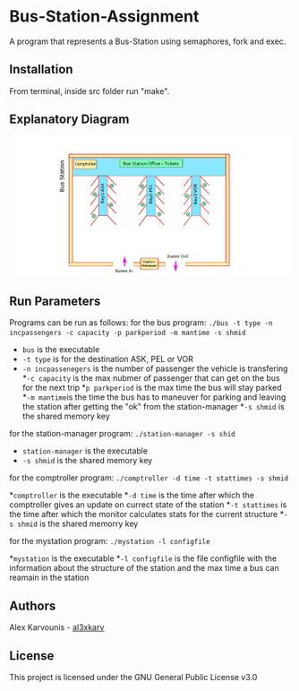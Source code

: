 # Bus-Station-Assignment
A program that represents a Bus-Station using semaphores, fork and exec.


## Installation 
From terminal, inside src folder run "make".

## Explanatory Diagram
![diagram](img/diagram.png)

## Run Parameters
Programs can be run as follows: 
for the bus program: ``` ./bus -t type -n incpassengers -c capacity -p parkperiod -m mantime -s shmid ```

* ```bus``` is the executable
* ```-t type``` is for the destination ASK, PEL or VOR
* ```-n incpassenegers``` is the number of passenger the vehicle is transfering  
*```-c capacity``` is the max nubmer of passenger that can get on the bus for the next trip 
*```p parkperiod``` is the max time the bus will stay parked 
*```-m mantime```is the time the bus has to maneuver for parking and leaving the station after getting the "ok" from the station-manager
*```-s shmid``` is the shared memory key

for the station-manager program: ```./station-manager -s shid```

* ```station-manager``` is the executable
* ```-s shmid``` is the shared memory key

for the comptroller program: ```./comptroller -d time -t stattimes -s shmid```

*```comptroller``` is the executable
*```-d time``` is the time after which the comptroller gives an update on currect state of the station
*```-t stattimes``` is the time after which the monitor calculates stats for the current structure
*```-s shmid``` is the shared memorry key

for the mystation program: ```./mystation -l configfile```

*```mystation``` is the executable
*```-l configfile``` is the file configfile with the information about the structure of the station and the max time a bus can reamain in the station

## Authors

Alex Karvounis - [al3xkarv](https://github.com/al3xkarv)

## License

This project is licensed under the GNU General Public License v3.0
